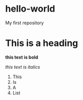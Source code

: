 # hello-world
My first repository


# This is a heading

**this text is bold**

*this text is italics*

1. This
2. Is
3. A 
4. List
